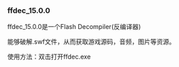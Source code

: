 ### ffdec_15.0.0

ffdec_15.0.0是一个Flash Decompiler(反编译器)

能够破解.swf文件，从而获取游戏源码，音频，图片等资源。

使用方法：双击打开ffdec.exe